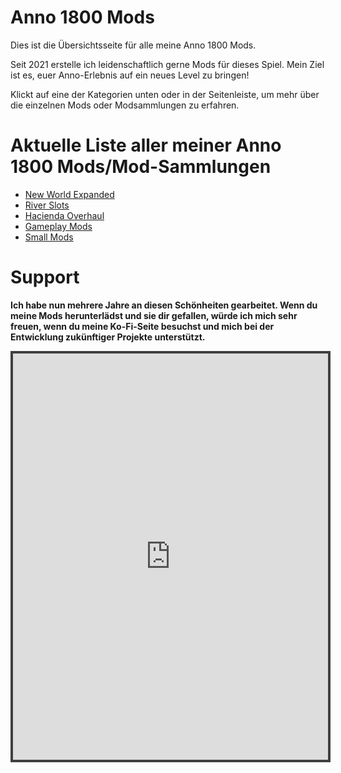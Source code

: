 # Anno 1800 Mods

Dies ist die Übersichtsseite für alle meine Anno 1800 Mods.

Seit 2021 erstelle ich leidenschaftlich gerne Mods für dieses Spiel. Mein Ziel ist es, euer Anno-Erlebnis auf ein neues Level zu bringen!

Klickt auf eine der Kategorien unten oder in der Seitenleiste, um mehr über die einzelnen Mods oder Modsammlungen zu erfahren.

# Aktuelle Liste aller meiner Anno 1800 Mods/Mod-Sammlungen

- [New World Expanded](/de/Anno1800/NWExpanded/InstallationInstructions.md)
- [River Slots](/de/Anno1800/RiverSlots/RiverSlots.md)
- [Hacienda Overhaul](/de/Anno1800/HaciendaOverhaul/HaciendaOverhaul.md)
- [Gameplay Mods](/de/Anno1800/GameplayModsCollection/GameplayModsCollection.md)
- [Small Mods](/de/Anno1800/SmallModsCollection/SmallModsCollection.md)

# Support
**Ich habe nun mehrere Jahre an diesen Schönheiten gearbeitet. Wenn du meine Mods herunterlädst und sie dir gefallen, würde ich mich sehr freuen, wenn du meine Ko-Fi-Seite besuchst und mich bei der Entwicklung zukünftiger Projekte unterstützt.**
<iframe id='kofiframe' src='https://ko-fi.com/taludas/?hidefeed=true&widget=true&embed=true&preview=true' style='border:none;width:100%;padding:4px;background:#3f3f3f;' height='650' title='taludas'></iframe>